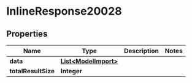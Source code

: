 
# InlineResponse20028

## Properties
Name | Type | Description | Notes
------------ | ------------- | ------------- | -------------
**data** | [**List&lt;ModelImport&gt;**](ModelImport.md) |  | 
**totalResultSize** | **Integer** |  | 



